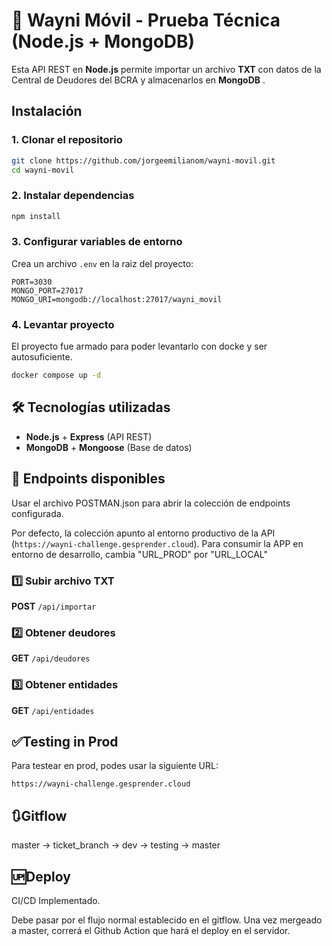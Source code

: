 # 📌 Wayni Móvil - Prueba Técnica (Node.js + MongoDB)

Esta API REST en **Node.js** permite importar un archivo **TXT** con datos de la Central de Deudores del BCRA y almacenarlos en  **MongoDB** .

## Instalación

### 1. Clonar el repositorio

```sh
git clone https://github.com/jorgeemilianom/wayni-movil.git
cd wayni-movil
```

### 2. Instalar dependencias

```sh
npm install
```

### 3. Configurar variables de entorno

Crea un archivo `.env` en la raiz del proyecto:

```env
PORT=3030
MONGO_PORT=27017
MONGO_URI=mongodb://localhost:27017/wayni_movil
```

### 4. Levantar proyecto

El proyecto fue armado para poder levantarlo con docke y ser autosuficiente.

```sh
docker compose up -d
```

## 🛠 Tecnologías utilizadas

* **Node.js** + **Express** (API REST)
* **MongoDB** + **Mongoose** (Base de datos)

## 📂 Endpoints disponibles

Usar el archivo POSTMAN.json para abrir la colección de endpoints configurada. 

Por defecto, la colección apunto al entorno productivo de la API (`https://wayni-challenge.gesprender.cloud`). Para consumir la APP en entorno de desarrollo, cambia "URL_PROD" por "URL_LOCAL"

### 1️⃣ **Subir archivo TXT**

**POST** `/api/importar`

### 2️⃣ **Obtener deudores**

**GET** `/api/deudores`

### 3️⃣ **Obtener entidades**

**GET** `/api/entidades`

## ✅Testing in Prod

Para testear en prod, podes usar la siguiente URL:

`https://wayni-challenge.gesprender.cloud`


## 🔃Gitflow

master	-> ticket_branch	-> dev	-> testing		-> master

## 🆙Deploy

CI/CD Implementado.

Debe pasar por el flujo normal establecido en el gitflow. Una vez mergeado a master, correrá el Github Action que hará el deploy en el servidor.
